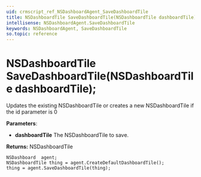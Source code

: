 ```yaml
---
uid: crmscript_ref_NSDashboardAgent_SaveDashboardTile
title: NSDashboardTile SaveDashboardTile(NSDashboardTile dashboardTile);
intellisense: NSDashboardAgent.SaveDashboardTile
keywords: NSDashboardAgent, SaveDashboardTile
so.topic: reference
---
```


# NSDashboardTile SaveDashboardTile(NSDashboardTile dashboardTile);

Updates the existing NSDashboardTile or creates a new NSDashboardTile if the id parameter is 0

**Parameters**:
 - **dashboardTile** The NSDashboardTile to save.

**Returns:** NSDashboardTile

```crmscript
NSDashboard  agent;
NSDashboardTile thing = agent.CreateDefaultDashboardTile();
thing = agent.SaveDashboardTile(thing);
```

